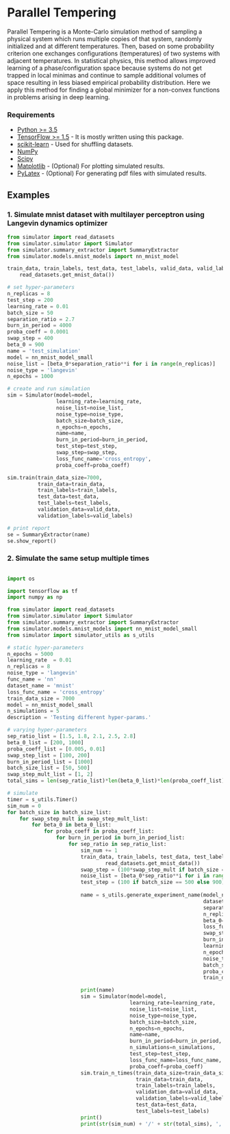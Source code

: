 # Parallel Tempering

Parallel Tempering is a Monte-Carlo simulation method of sampling a physical system which runs multiple copies of that system, randomly initialized and at different temperatures. Then, based on some probability criterion one exchanges configurations (temperatures) of two systems with adjacent temperatures. In statistical physics, this method allows improved learning of a phase/configuration space because systems do not get trapped in local minimas and continue to sample additional volumes of space resulting in less biased empirical probability distribution. Here we apply this method for finding a global minimizer for a non-convex functions in problems arising in deep learning.

### Requirements

* [Python >= 3.5](https://www.python.org/)
* [TensorFlow >= 1.5](https://www.tensorflow.org/) - It is mostly written using this package.
* [scikit-learn](https://scikit-learn.org/stable/) - Used for shuffling datasets.
* [NumPy](http://www.numpy.org/)
* [Scipy](https://scipy.org/)
* [Matplotlib](https://matplotlib.org/) - (Optional) For plotting simulated results.
* [PyLatex](https://jeltef.github.io/PyLaTeX/current/) - (Optional) For generating pdf files with simulated results.

## Examples

### 1. Simulate mnist dataset with multilayer perceptron using Langevin dynamics optimizer
```python
from simulator import read_datasets
from simulator.simulator import Simulator
from simulator.summary_extractor import SummaryExtractor
from simulator.models.mnist_models import nn_mnist_model

train_data, train_labels, test_data, test_labels, valid_data, valid_labels = (
    read_datasets.get_mnist_data())

# set hyper-parameters
n_replicas = 8
test_step = 200
learning_rate = 0.01
batch_size = 50
separation_ratio = 2.7
burn_in_period = 4000
proba_coeff = 0.0001
swap_step = 400
beta_0 = 900
name = 'test_simulation'
model = nn_mnist_model_small
noise_list = [beta_0*separation_ratio**i for i in range(n_replicas)]
noise_type = 'langevin'
n_epochs = 1000

# create and run simulation
sim = Simulator(model=model,
                learning_rate=learning_rate,
                noise_list=noise_list,
                noise_type=noise_type,
                batch_size=batch_size,
                n_epochs=n_epochs,
                name=name,
                burn_in_period=burn_in_period,
                test_step=test_step,
                swap_step=swap_step,
                loss_func_name='cross_entropy',
                proba_coeff=proba_coeff)

sim.train(train_data_size=7000,
          train_data=train_data,
          train_labels=train_labels,
          test_data=test_data,
          test_labels=test_labels,
          validation_data=valid_data,
          validation_labels=valid_labels)

# print report
se = SummaryExtractor(name)
se.show_report()
```

### 2. Simulate the same setup multiple times

```python

import os

import tensorflow as tf
import numpy as np

from simulator import read_datasets
from simulator.simulator import Simulator
from simulator.summary_extractor import SummaryExtractor
from simulator.models.mnist_models import nn_mnist_model_small
from simulator import simulator_utils as s_utils

# static hyper-parameters
n_epochs = 5000
learning_rate  = 0.01
n_replicas = 8
noise_type = 'langevin'
func_name = 'nn'
dataset_name = 'mnist'
loss_func_name = 'cross_entropy'
train_data_size = 7000
model = nn_mnist_model_small
n_simulations = 5
description = 'Testing different hyper-params.'

# varying hyper-parameters
sep_ratio_list = [1.5, 1.8, 2.1, 2.5, 2.8]
beta_0_list = [200, 1000]
proba_coeff_list = [0.005, 0.01]
swap_step_list = [100, 200]
burn_in_period_list = [1000]
batch_size_list = [50, 500]
swap_step_mult_list = [1, 2]
total_sims = len(sep_ratio_list)*len(beta_0_list)*len(proba_coeff_list)*len(batch_size_list)*len(burn_in_period_list)*len(swap_step_mult_list)

# simulate
timer = s_utils.Timer()
sim_num = 0
for batch_size in batch_size_list:
    for swap_step_mult in swap_step_mult_list:
        for beta_0 in beta_0_list:
            for proba_coeff in proba_coeff_list:
                for burn_in_period in burn_in_period_list:
                    for sep_ratio in sep_ratio_list:
                        sim_num += 1
                        train_data, train_labels, test_data, test_labels, valid_data, valid_labels = (
                                read_datasets.get_mnist_data())
                        swap_step = (100*swap_step_mult if batch_size == 500 else 1000*swap_step_mult)
                        noise_list = [beta_0*sep_ratio**i for i in range(n_replicas)]
                        test_step = (100 if batch_size == 500 else 900)
                        
                        name = s_utils.generate_experiment_name(model_name=func_name,
                                                                dataset_name=dataset_name,
                                                                separation_ratio=sep_ratio,
                                                                n_replicas=n_replicas,
                                                                beta_0=beta_0,
                                                                loss_func_name=loss_func_name,
                                                                swap_step=swap_step,
                                                                burn_in_period=burn_in_period,
                                                                learning_rate=learning_rate,
                                                                n_epochs=n_epochs,
                                                                noise_type=noise_type,
                                                                batch_size=batch_size,
                                                                proba_coeff=proba_coeff,
                                                                train_data_size=train_data_size)

                        print(name)
                        sim = Simulator(model=model,
                                        learning_rate=learning_rate,
                                        noise_list=noise_list,
                                        noise_type=noise_type,
                                        batch_size=batch_size,
                                        n_epochs=n_epochs,
                                        name=name,
                                        burn_in_period=burn_in_period,
                                        n_simulations=n_simulations,
                                        test_step=test_step,
                                        loss_func_name=loss_func_name,
                                        proba_coeff=proba_coeff)
                        sim.train_n_times(train_data_size=train_data_size,
                                          train_data=train_data,
                                          train_labels=train_labels,
                                          validation_data=valid_data,
                                          validation_labels=valid_labels,
                                          test_data=test_data,
                                          test_labels=test_labels)
                        print()
                        print(str(sim_num) + '/' + str(total_sims), ', time took:', timer.elapsed_time())

```